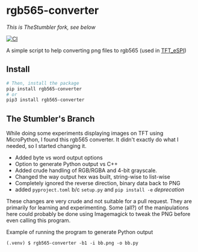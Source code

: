 # rgb565-converter

*This is TheStumbler fork, see below*

[![CI](https://github.com/CommanderRedYT/rgb565-converter/actions/workflows/ci.yaml/badge.svg)](https://github.com/CommanderRedYT/rgb565-converter/actions/workflows/ci.yaml)

A simple script to help converting png files to rgb565 (used in [TFT_eSPI](https://github.com/Bodmer/TFT_eSPI))


## Install
```bash
# Then, install the package
pip install rgb565-converter
# or
pip3 install rgb565-converter
```

## The Stumbler's Branch

While doing some experiments displaying images on TFT using MicroPython,
I found this rgb565 converter. It didn't exactly do what I needed, so I
started changing it.

* Added byte vs word output options
* Option to generate Python output vs C++
* Added crude handling of RGB/RGBA and 4-bit grayscale. 
* Changed the way output hex was built, string-wise to list-wise
* Completely ignored the reverse direction, binary data back to PNG
* added `pyproject.toml` b/c `setup.py` and `pip install -e` *deprecation*

These changes are very crude and not suitable for a pull request. They 
are primarily for learning and experimenting. Some (all?) of the
manipulations here could probably be done using Imagemagick to tweak
the PNG before even calling this program.

Example of running the program to generate Python output

```(.venv) $ rgb565-converter -b1 -i bb.png -o bb.py```


